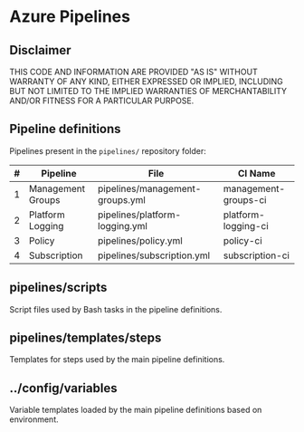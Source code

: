 # Azure Pipelines

## Disclaimer

THIS CODE AND INFORMATION ARE PROVIDED "AS IS" WITHOUT WARRANTY OF ANY KIND, EITHER EXPRESSED OR IMPLIED, INCLUDING BUT NOT LIMITED TO THE IMPLIED WARRANTIES OF MERCHANTABILITY AND/OR FITNESS FOR A PARTICULAR PURPOSE.

## Pipeline definitions

Pipelines present in the `pipelines/` repository folder:

| # | Pipeline | File | CI Name
| :---: | ---------- | ---------- | ----------
| 1 | Management Groups | pipelines/management-groups.yml | management-groups-ci
| 2 | Platform Logging | pipelines/platform-logging.yml | platform-logging-ci
| 3 | Policy | pipelines/policy.yml | policy-ci
| 4 | Subscription | pipelines/subscription.yml | subscription-ci

## pipelines/scripts

Script files used by Bash tasks in the pipeline definitions.

## pipelines/templates/steps

Templates for steps used by the main pipeline definitions.

## ../config/variables

Variable templates loaded by the main pipeline definitions based on environment.
